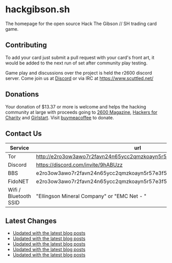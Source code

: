 # hackgibson.sh
The homepage for the open source Hack The Gibson // SH trading card game.


## Contributing

To add your card just submit a pull request with your card's front art, it would be added to the next run of set after community play testing.

Game play and discussions over the project is held the r2600 discord server. Come join us at [Discord](https://discord.com/invite/9hABUzz) or via IRC at https://www.scuttled.net/


## Donations

Your donation of $13.37 or more is welcome and helps the hacking community at large with proceeds going to [2600 Magazine](https://2600.com/), [Hackers for Charity](https://hackersforcharity.org) and [Girlstart](https://girlstart.org).  Visit [buymeacoffee](https://www.buymeacoffee.com/hackgibson.sh) to donate.


## Contact Us

Service | url
-|-
Tor | http://e2ro3ow3awo7r2favn24n65ycc2qmzkoayn5r57e3f56nvjwdcgg32ad.onion
Discord | https://discord.com/invite/9hABUzz
BBS | e2ro3ow3awo7r2favn24n65ycc2qmzkoayn5r57e3f56nvjwdcgg32ad.onion:23
FidoNET | e2ro3ow3awo7r2favn24n65ycc2qmzkoayn5r57e3f56nvjwdcgg32ad.onion:24554
Wifi / Bluetooth SSID | "Ellingson Mineral Company" or "EMC Net - <fidonet address>"

## Latest Changes
<!-- BLOG-POST-LIST:START -->
- [Updated with the latest blog posts](https://github.com/DFW2600/hackgibson.sh/commit/be893680a84d4e0fe296b6562ecc221714ae62cc)
- [Updated with the latest blog posts](https://github.com/DFW2600/hackgibson.sh/commit/66eeb21c2931172d6f5086233ddd5fbc7bc7fe80)
- [Updated with the latest blog posts](https://github.com/DFW2600/hackgibson.sh/commit/18fb53863a627aaa1dec63d98d95ec1e709fd3e0)
- [Updated with the latest blog posts](https://github.com/DFW2600/hackgibson.sh/commit/0be149d209b406d45dae42844baafceb7e0e2b25)
- [Updated with the latest blog posts](https://github.com/DFW2600/hackgibson.sh/commit/5c7fa06976e68b6fc4c268e3b1df046b59d6477b)
<!-- BLOG-POST-LIST:END -->
